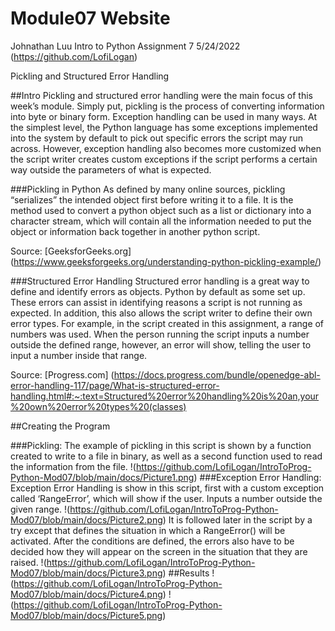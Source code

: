 # Module07 Website

Johnathan Luu
Intro to Python
Assignment 7
5/24/2022
(https://github.com/LofiLogan)


Pickling and Structured Error Handling

##Intro
	Pickling and structured error handling were the main focus of this week’s module. Simply put, pickling is the process of converting information into byte or binary form. Exception handling can be used in many ways. At the simplest level, the Python language has some exceptions implemented into the system by default to pick out specific errors the script may run across. However, exception handling also becomes more customized when the script writer creates custom exceptions if the script performs a certain way outside the parameters of what is expected.

###Pickling in Python
	As defined by many online sources, pickling “serializes” the intended object first before writing it to a file. It is the method used to convert a python object such as a list or dictionary into a character stream, which will contain all the information needed to put the object or information back together in another python script.

Source: [GeeksforGeeks.org] (https://www.geeksforgeeks.org/understanding-python-pickling-example/)

###Structured Error Handling
	Structured error handling is a great way to define and identify errors as objects. Python by default as some set up. These errors can assist in identifying reasons a script is not running as expected. In addition, this also allows the script writer to define their own error types. For example, in the script created in this assignment, a range of numbers was used. When the person running the script inputs a number outside the defined range, however, an error will show, telling the user to input a number inside that range. 

Source: [Progress.com] (https://docs.progress.com/bundle/openedge-abl-error-handling-117/page/What-is-structured-error-handling.html#:~:text=Structured%20error%20handling%20is%20an,your%20own%20error%20types%20(classes)

##Creating the Program

###Pickling: 
	The example of pickling in this script is shown by a function created to write to a file in binary, as well as a second function used to read the information from the file.
!(https://github.com/LofiLogan/IntroToProg-Python-Mod07/blob/main/docs/Picture1.png)
###Exception Error Handling:
	Exception Error Handling is show in this script, first with a custom exception called ‘RangeError’, which will show if the user. Inputs a number outside the given range. 
!(https://github.com/LofiLogan/IntroToProg-Python-Mod07/blob/main/docs/Picture2.png)
	It is followed later in the script by a try except that defines the situation in which a RangeError() will be activated. After the conditions are defined, the errors also have to be decided how they will appear on the screen in the situation that they are raised. 
!(https://github.com/LofiLogan/IntroToProg-Python-Mod07/blob/main/docs/Picture3.png)
##Results
!(https://github.com/LofiLogan/IntroToProg-Python-Mod07/blob/main/docs/Picture4.png)
!(https://github.com/LofiLogan/IntroToProg-Python-Mod07/blob/main/docs/Picture5.png)
